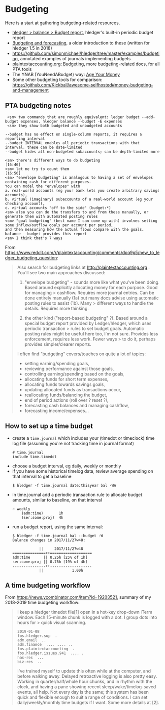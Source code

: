 # Budgeting

Here is a start at gathering budgeting-related resources.

- [hledger > balance > Budget report](hledger.html#budget-report), hledger's built-in periodic budget report
- [Budgeting and forecasting](budgeting-and-forecasting.html), a older introduction to these (written for hledger 1.5 in 2018)
- <https://github.com/simonmichael/hledger/tree/master/examples/budgeting>, annotated examples of journals implementing budgets
- [plaintextaccounting.org: Budgeting](https://plaintextaccounting.org/#budgeting), more budgeting-related docs, for all PTA tools
- The YNAB (YouNeedABudget) way: [Age Your Money](https://www.youneedabudget.com/guides/age-your-money)
- Some other budgeting tools for comparison: <https://github.com/Kickball/awesome-selfhosted#money-budgeting-and-management>

## PTA budgeting notes

```
 <sm> two commands that are roughly equivalent: ledger budget --add-budget expenses, hledger balance --budget -E expenses
 <sm> they show both budgeted and unbudgeted accounts            
```
```
--budget has no effect on single-column reports, it requires a reporting interval
--budget INTERVAL enables all periodic transactions with that interval; these can be date-limited
--budget hides all non-budgeted subaccounts; can be depth-limited more
```
```
<sm> there's different ways to do budgeting                     [16:46]
<sm> let me try to count them                                   [16:50]
<sm> "envelope budgeting" is analogous to having a set of envelopes containing cash for different purposes. 
You can model the "envelopes" with 
a. real-world accounts (eg your bank lets you create arbitrary savings accounts), 
b. virtual (imaginary) subaccounts of a real-world account (eg your checking account), 
c. virtual accounts "off to the side" (budget:*)
<sm> also you can do the transfers to and from these manually, or generate them with automated posting rules
<sm> "goal budgeting" (best name I can come up with) involves setting some inflow/outflow goals per account per period, 
and then measuring how the actual flows compare with the goals. balance --budget provides this report
<sm> I think that's 7 ways
```

From <https://www.reddit.com/r/plaintextaccounting/comments/doq9p5/new_to_ledger_budgeting_question>:

> Also search for budgeting links at http://plaintextaccounting.org . You'll see two main approaches discussed:
> 
> 1. "envelope budgeting" - sounds more like what you've been doing. Based around explicitly allocating money for each purpose. Good for managing > cashflow. Requires more journal entries. Can be done entirely manually (1a) but many docs advise using automatic posting rules to assist (1b). Many > different ways to handle the details. Requires more thinking.
> 
> 2. the other kind ("report-based budgeting" ?). Based around a special budget report provided by Ledger/hledger, which uses periodic transaction > rules to set budget goals. Automatic posting rules might be useful here too, I'm not sure. Provides less enforcement, requires less work. Fewer ways > to do it, perhaps provides simpler/clearer reports.
> 
> I often find "budgeting" covers/touches on quite a lot of topics: 
> - setting earning/spending goals, 
> - reviewing performance against those goals, 
> - controlling earning/spending based on the goals, 
> - allocating funds for short term expenses, 
> - allocating funds towards savings goals, 
> - updating allocated funds as transactions occur, 
> - reallocating funds/balancing the budget, 
> - end of period actions (roll over ? reset ?), 
> - forecasting cash balances and managing cashflow, 
> - forecasting income/expenses... 


## How to set up a time budget

* create a `time.journal` which includes your (timedot or timeclock) time log file (assuming you're not tracking time in journal format)
    ```journal
    # time.journal
    include time.timedot
    ```
* choose a budget interval, eg daily, weekly or monthly
* if you have some historical timelog data, review average spending on that interval to get a baseline
    ```shell
    $ hledger -f time.journal date:thisyear bal -WA
    ```
* in time.journal add a periodic transaction rule to allocate budget amounts, similar to baseline, on that interval
    ```journal
    ~ weekly
        (adm:time)       1h
        (ser:some:proj)  4h
    ```
* run a budget report, using the same interval:
    ```shell
    $ hledger -f time.journal bal --budget -W
    Balance changes in 2017/11/27w48:

                ||     2017/11/27w48 
    ===============++===================
    adm:time      || 0.25h [25% of 1h] 
    ser:some:proj || 0.75h [19% of 4h] 
    ---------------++-------------------
                ||             1.00h 
    ```               

## A time budgeting workflow

From <https://news.ycombinator.com/item?id=19203521>, summary of my 2018-2019 time budgeting workflow:

> I keep a hledger timedot file[1] open in a hot-key drop-down iTerm window. Each 15-minute chunk is logged with a dot. I group dots into hours for > quick visual scanning.
> 
> 
>     2019-01-08
>     fos.hledger.sup  .
>     adm.email  ..
>     adm.finance  .... .... ..
>     fos.plaintextaccounting  .
>     fos.hledger.issues.941  .... .
>     has-res  ...
>     biz-res  ..
> 
> I've trained myself to update this often while at the computer, and before walking away. Delayed retroactive logging is also pretty easy. Working in quarter/half/whole hour chunks, and in rhythm with the clock, and having a pane showing recent sleep/wake/timelog-saved events, all help. Not every day is the same; this system has been quick and flexible enough to suit a range of conditions. I can set daily/weekly/monthly time budgets if I want. Some more details at [2].


